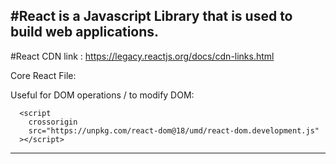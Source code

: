 #React is a Javascript Library that is used to build web applications.
--------------
#React CDN link : https://legacy.reactjs.org/docs/cdn-links.html

Core React File:
      <script
        crossorigin
        src="https://unpkg.com/react@18/umd/react.development.js"
      ></script>

Useful for DOM operations / to modify DOM:

      <script
        crossorigin
        src="https://unpkg.com/react-dom@18/umd/react-dom.development.js"
      ></script>

-------------------------------------



